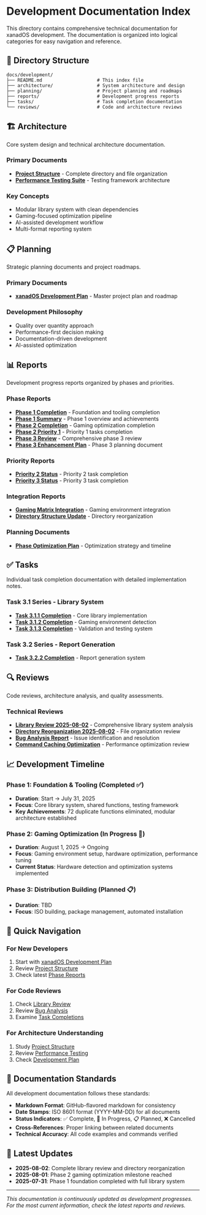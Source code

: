 # Development Documentation Index

This directory contains comprehensive technical documentation for xanadOS development. The documentation is organized into logical categories for easy navigation and reference.

## 📁 Directory Structure

```
docs/development/
├── README.md                    # This index file
├── architecture/                # System architecture and design
├── planning/                    # Project planning and roadmaps  
├── reports/                     # Development progress reports
├── tasks/                       # Task completion documentation
└── reviews/                     # Code and architecture reviews
```

## 🏗️ Architecture

Core system design and technical architecture documentation.

### Primary Documents
- **[Project Structure](architecture/project_structure.md)** - Complete directory and file organization
- **[Performance Testing Suite](architecture/performance-testing-suite.md)** - Testing framework architecture

### Key Concepts
- Modular library system with clean dependencies
- Gaming-focused optimization pipeline
- AI-assisted development workflow
- Multi-format reporting system

## 📋 Planning

Strategic planning documents and project roadmaps.

### Primary Documents
- **[xanadOS Development Plan](planning/xanadOS_plan.md)** - Master project plan and roadmap

### Development Philosophy
- Quality over quantity approach
- Performance-first decision making
- Documentation-driven development
- AI-assisted optimization

## 📊 Reports

Development progress reports organized by phases and priorities.

### Phase Reports
- **[Phase 1 Completion](reports/phase1-completion-report.md)** - Foundation and tooling completion
- **[Phase 1 Summary](reports/phase1-summary.md)** - Phase 1 overview and achievements
- **[Phase 2 Completion](reports/phase2-completion-report.md)** - Gaming optimization completion
- **[Phase 2 Priority 1](reports/phase2-priority1-completion.md)** - Priority 1 tasks completion
- **[Phase 3 Review](reports/phase3-comprehensive-review.md)** - Comprehensive phase 3 review
- **[Phase 3 Enhancement Plan](reports/phase3-enhancement-plan.md)** - Phase 3 planning document

### Priority Reports
- **[Priority 2 Status](reports/priority-2-completion-status.md)** - Priority 2 task completion
- **[Priority 3 Status](reports/priority-3-completion-status.md)** - Priority 3 task completion

### Integration Reports
- **[Gaming Matrix Integration](reports/gaming-matrix-integration-summary.md)** - Gaming environment integration
- **[Directory Structure Update](reports/directory_structure_update_complete.md)** - Directory reorganization

### Planning Documents
- **[Phase Optimization Plan](reports/phase-optimization-plan.md)** - Optimization strategy and timeline

## ✅ Tasks

Individual task completion documentation with detailed implementation notes.

### Task 3.1 Series - Library System
- **[Task 3.1.1 Completion](tasks/task-3.1.1-completion-report.md)** - Core library implementation
- **[Task 3.1.2 Completion](tasks/task-3.1.2-completion-report.md)** - Gaming environment detection
- **[Task 3.1.3 Completion](tasks/task-3.1.3-completion.md)** - Validation and testing system

### Task 3.2 Series - Report Generation
- **[Task 3.2.2 Completion](tasks/task_3.2.2_report_generation_complete.md)** - Report generation system

## 🔍 Reviews

Code reviews, architecture analysis, and quality assessments.

### Technical Reviews
- **[Library Review 2025-08-02](reviews/library-review-2025-08-02.md)** - Comprehensive library system analysis
- **[Directory Reorganization 2025-08-02](reviews/directory-reorganization-2025-08-02.md)** - File organization review
- **[Bug Analysis Report](reviews/bug-analysis-report.md)** - Issue identification and resolution
- **[Command Caching Optimization](reviews/command-caching-mass-optimization-report.md)** - Performance optimization review

## 📈 Development Timeline

### Phase 1: Foundation & Tooling (Completed ✅)
- **Duration**: Start → July 31, 2025
- **Focus**: Core library system, shared functions, testing framework
- **Key Achievements**: 72 duplicate functions eliminated, modular architecture established

### Phase 2: Gaming Optimization (In Progress 🚧)
- **Duration**: August 1, 2025 → Ongoing
- **Focus**: Gaming environment setup, hardware optimization, performance tuning
- **Current Status**: Hardware detection and optimization systems implemented

### Phase 3: Distribution Building (Planned 📋)
- **Duration**: TBD
- **Focus**: ISO building, package management, automated installation

## 🔗 Quick Navigation

### For New Developers
1. Start with [xanadOS Development Plan](planning/xanadOS_plan.md)
2. Review [Project Structure](architecture/project_structure.md)
3. Check latest [Phase Reports](reports/)

### For Code Reviews
1. Check [Library Review](reviews/library-review-2025-08-02.md)
2. Review [Bug Analysis](reviews/bug-analysis-report.md)
3. Examine [Task Completions](tasks/)

### For Architecture Understanding
1. Study [Project Structure](architecture/project_structure.md)
2. Review [Performance Testing](architecture/performance-testing-suite.md)
3. Check [Development Plan](planning/xanadOS_plan.md)

## 📝 Documentation Standards

All development documentation follows these standards:

- **Markdown Format**: GitHub-flavored markdown for consistency
- **Date Stamps**: ISO 8601 format (YYYY-MM-DD) for all documents
- **Status Indicators**: ✅ Complete, 🚧 In Progress, 📋 Planned, ❌ Cancelled
- **Cross-References**: Proper linking between related documents
- **Technical Accuracy**: All code examples and commands verified

## 🚀 Latest Updates

- **2025-08-02**: Complete library review and directory reorganization
- **2025-08-01**: Phase 2 gaming optimization milestone reached
- **2025-07-31**: Phase 1 foundation completed with full library system

---

*This documentation is continuously updated as development progresses. For the most current information, check the latest reports and reviews.*
